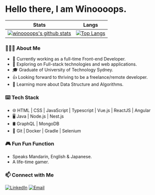 # Hello there, I am Winoooops. 

<!--
**winoooops/winoooops** is a ✨ _special_ ✨ repository because its `README.md` (this file) appears on your GitHub profile.

Here are some ideas to get you started:

- 🔭 I’m currently working on ...
- 🌱 I’m currently learning ...
- 👯 I’m looking to collaborate on ...
- 🤔 I’m looking for help with ...
- 💬 Ask me about ...
- 📫 How to reach me: ...
- 😄 Pronouns: ...
- ⚡ Fun fact: ...
-->
Stats             |  Langs
:-------------------------:|:-------------------------:
[![winoooops's github stats](https://github-readme-stats-ruddy-ten.vercel.app/api?username=winoooops&theme=gruvbox&show_icons=true&count_private=true&hide=,issues,contribs)](https://github.com/mango-lzp/github-readme-stats) | [![Top Langs](https://github-readme-stats-ruddy-ten.vercel.app/api/top-langs/?username=winoooops&hide=Handlebars&layout=compact)](https://github.com/winoooops)

### 👨🏻‍💻 About Me
- 🔭 Currently working as a full-time Front-end Developer. 
- 🤔 Exploring on Full-stack technologies and web applications. 
- 🎓 Graduate of University of Technology Sydney.
- 👍 Looking forward to thriving to be a freelance/remote developer.  
- 🌱 Learning more about Data Structure and Algorithms.

### ⌨️ Tech Stack
- 🌐 HTML | CSS | JavaScript | Typescript | Vue.js | ReactJS | Angular
- 🖥 Java | Node.js | Nest.js
- 🛢 GraphQL | MongoDB 
- 🔧 Git | Docker | Gradle | Selenium


<!-- ### Active Project
Stats             |  Langs
:-------------------------:|:-------------------------:
![ReadMe Card](https://github-readme-stats.vercel.app/api/pin/?username=winoooops&repo=gql-project) | 
![ReadMe Card](https://github-readme-stats.vercel.app/api/pin/?username=winoooops&repo=vue-easy-template) -->
### 🎮 Fun Fun Function
- Speaks Mandarin, English & Japanese. 
- A life-time gamer.

### 📫 Connect with Me 
<a href="https://www.linkedin.cn/injobs/in/wei-wang-cspractitioner"><img alt="LinkedIn" src="https://img.shields.io/badge/LinkedIn-Wei%20Wang-blue?style=flat-square&logo=linkedin"></a>
<a href="mailto:w.wang4869@gmail.com"><img alt="Email" src="https://img.shields.io/badge/Email-w.wang4869@gmail.com-blue?style=flat-square&logo=gmail"></a>

